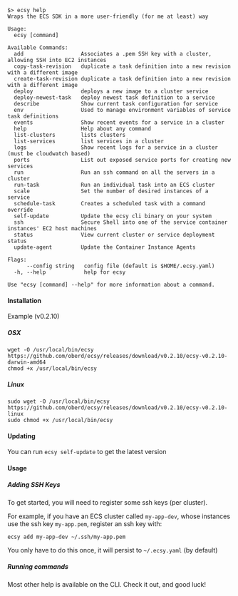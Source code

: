```
$> ecsy help
Wraps the ECS SDK in a more user-friendly (for me at least) way

Usage:
  ecsy [command]

Available Commands:
  add                  Associates a .pem SSH key with a cluster, allowing SSH into EC2 instances
  copy-task-revision   duplicate a task definition into a new revision with a different image
  create-task-revision duplicate a task definition into a new revision with a different image
  deploy               deploys a new image to a cluster service
  deploy-newest-task   deploy newest task definition to a service
  describe             Show current task configuration for service
  env                  Used to manage environment variables of service task definitions
  events               Show recent events for a service in a cluster
  help                 Help about any command
  list-clusters        lists clusters
  list-services        list services in a cluster
  logs                 Show recent logs for a service in a cluster (must be cloudwatch based)
  ports                List out exposed service ports for creating new services
  run                  Run an ssh command on all the servers in a cluster
  run-task             Run an individual task into an ECS cluster
  scale                Set the number of desired instances of a service
  schedule-task        Creates a scheduled task with a command override
  self-update          Update the ecsy cli binary on your system
  ssh                  Secure Shell into one of the service container instances' EC2 host machines
  status               View current cluster or service deployment status
  update-agent         Update the Container Instance Agents

Flags:
      --config string   config file (default is $HOME/.ecsy.yaml)
  -h, --help            help for ecsy

Use "ecsy [command] --help" for more information about a command.
```

#### Installation

Example (v0.2.10)

##### OSX

```
wget -O /usr/local/bin/ecsy https://github.com/oberd/ecsy/releases/download/v0.2.10/ecsy-v0.2.10-darwin-amd64
chmod +x /usr/local/bin/ecsy
```

##### Linux

```
sudo wget -O /usr/local/bin/ecsy https://github.com/oberd/ecsy/releases/download/v0.2.10/ecsy-v0.2.10-linux
sudo chmod +x /usr/local/bin/ecsy
```

#### Updating

You can run `ecsy self-update` to get the latest version

#### Usage

##### Adding SSH Keys

To get started, you will need to register some ssh keys (per cluster).

For example, if you have an ECS cluster called `my-app-dev`, whose instances
use the ssh key `my-app.pem`, register an ssh key with:

```
ecsy add my-app-dev ~/.ssh/my-app.pem
```

You only have to do this once, it will persist to `~/.ecsy.yaml` (by default)

##### Running commands

Most other help is available on the CLI.  Check it out, and good luck!
